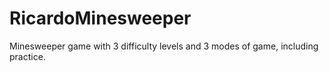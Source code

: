 # RicardoMinesweeper
Minesweeper game with 3 difficulty levels and 3 modes of game, including practice.
